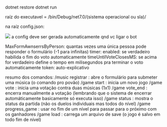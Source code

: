 dotnet restore
dotnet run

raíz do executavel = /bin/Debug/net7.0/(sistema operacional ou sla)/

na raíz config.json:

<img src="https://i.imgur.com/WV3z7T1.png"></img>
a config deve ser gerada automaticamente qnd vc ligar o bot

MaxFormAwnserrsByPerson: quantas vezes uma única pessoa pode responder o formulário (-1 para infinitas)
timer:
  enabled: se verdadeiro habilida o fim do voto automaticamente
  timeUntilVoteClosesMS: se acima for verdadeiro define o tempo em milisegundos pra terminar o voto automaticamente
token: auto-explicativo

resumo dos comandos:
/music registrar : abre o formulário para submeter uma música (o comando pro povão)
/game start : inicia um novo jogo
/game vote : inicia uma votação contra duas músicas (1x1)
/game vote_end : encerra manualmente a votação (lembrando que o sistema de encerrar automáticamente basicamente só executa isso)
/game status : mostra o status da partida (não os duelos individuais mas todos do nível)
/game progress_game : usar no fim de um nível para passar para o próximo com os ganhadores
/game load : carrega um arquivo de save (o jogo é salvo em todo fim de nível)
